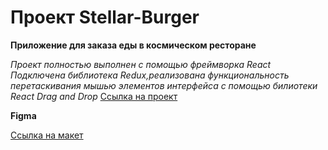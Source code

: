 # Проект Stellar-Burger

**Приложение для заказа еды в космическом ресторане**

_Проект полностью выполнен с помощью фреймворка React_
_Подключена библиотека Redux,реализована функциональность перетаскивания мышью элементов интерфейса с помощью билиотеки React Drag and Drop_
[Ссылка на проект](https://george051191.github.io/stellar-burger/)

**Figma**

[Ссылка на макет](<https://www.figma.com/file/Z8DHldjVbvhQXtrkmJR8CU/React-%2F-%D0%9F%D1%80%D0%BE%D0%B5%D0%BA%D1%82%D0%BD%D1%8B%D0%B5-%D0%B7%D0%B0%D0%B4%D0%B0%D1%87%D0%B8-(3-%D0%BC%D0%B5%D1%81%D1%8F%D1%86%D0%B0)?node-id=724%3A350>)
